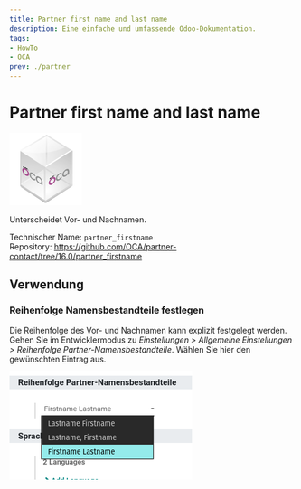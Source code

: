 ```yaml
---
title: Partner first name and last name
description: Eine einfache und umfassende Odoo-Dokumentation.
tags:
- HowTo
- OCA
prev: ./partner
---
```

# Partner first name and last name
![icon_oca_app](attachments/icon_oca_app.png)

Unterscheidet Vor- und Nachnamen.

Technischer Name: `partner_firstname`\
Repository: <https://github.com/OCA/partner-contact/tree/16.0/partner_firstname>

## Verwendung

### Reihenfolge Namensbestandteile festlegen

Die Reihenfolge des Vor- und Nachnamen kann explizit festgelegt werden. Gehen Sie im Entwicklermodus zu *Einstellungen > Allgemeine Einstellungen > Reihenfolge Partner-Namensbestandteile*. Wählen Sie hier den gewünschten Eintrag aus.

![](attachments/Partner%20first%20name%20and%20last%20name%20Namensbestandteile%20festlegen.png)
